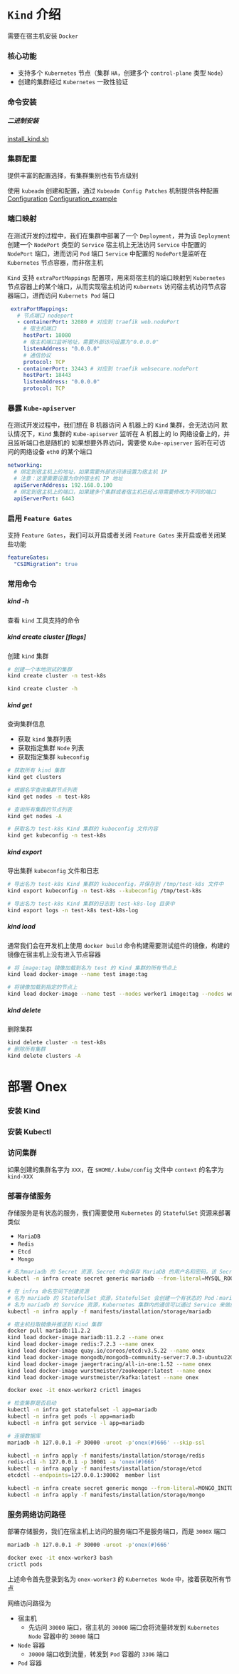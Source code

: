 # `Kind` 介绍

需要在宿主机安装 `Docker`

### 核心功能

- 支持多个 `Kubernetes` 节点（集群 `HA`，创建多个 `control-plane` 类型 `Node`）
- 创建的集群经过 `Kubernetes` 一致性验证

### 命令安装

##### 二进制安装

[install_kind.sh](scripts/kind/install_kind.sh)

### 集群配置

提供丰富的配置选择，有集群集别也有节点级别

使用 `kubeadm` 创建和配置，通过 `Kubeadm Config Patches`
机制提供各种配置 [Configuration](https://kind.sigs.k8s.io/docs/user/configuration/)
[Configuration_example](config/example/kind/Configuration.yaml)

### 端口映射

在测试开发的过程中，我们在集群中部署了一个 `Deployment`，并为该 `Deployment` 创建一个 `NodePort` 类型的 `Service`
宿主机上无法访问 `Service` 中配置的 `NodePort` 端口，进而访问 `Pod` 端口
`Service` 中配置的 `NodePort`是监听在 `Kubernetes` 节点容器，而非宿主机

`Kind` 支持 `extraPortMappings` 配置项，用来将宿主机的端口映射到 `Kubernetes`
节点容器上的某个端口，从而实现宿主机访问 `Kubernets` 访问宿主机访问节点容器端口，进而访问 `Kubernets Pod` 端口

```yaml
 extraPortMappings:
   # 节点端口 nodeport
   - containerPort: 32080 # 对应到 traefik web.nodePort
     # 宿主机端口
     hostPort: 18080
     # 宿主机端口监听地址，需要外部访问设置为"0.0.0.0"
     listenAddress: "0.0.0.0"
     # 通信协议
     protocol: TCP
   - containerPort: 32443 # 对应到 traefik websecure.nodePort
     hostPort: 18443
     listenAddress: "0.0.0.0"
     protocol: TCP
```

### 暴露 `Kube-apiserver`

在测试开发过程中，我们想在 B 机器访问 A 机器上的 `Kind` 集群，会无法访问
默认情况下，`Kind` 集群的 `Kube-apiserver` 监听在 A 机器上的 lo 网络设备上的，并且监听端口也是随机的
如果想要外界访问，需要使 `Kube-apiserver` 监听在可访问的网络设备 `eth0` 的某个端口

```yaml
networking:
  # 绑定到宿主机上的地址，如果需要外部访问请设置为宿主机 IP
  # 注意：这里需要设置为你的宿主机 IP 地址
  apiServerAddress: 192.168.0.100
  # 绑定到宿主机上的端口，如果建多个集群或者宿主机已经占用需要修改为不同的端口
  apiServerPort: 6443
```

### 启用 `Feature Gates`

支持 `Feature Gates`，我们可以开启或者关闭 `Feature Gates` 来开启或者关闭某些功能

```yaml
featureGates:
  "CSIMigration": true
```

### 常用命令

##### kind -h

查看 `kind` 工具支持的命令

##### kind create cluster [flags]

创建 `kind` 集群

```bash
# 创建一个本地测试的集群
kind create cluster -n test-k8s

kind create cluster -h
```

##### kind get

查询集群信息

- 获取 `kind` 集群列表
- 获取指定集群 `Node` 列表
- 获取指定集群 `kubeconfig`

```bash
# 获取所有 kind 集群
kind get clusters

# 根据名字查询集群节点列表
kind get nodes -n test-k8s

# 查询所有集群的节点列表
kind get nodes -A

# 获取名为 test-k8s Kind 集群的 kubeconfig 文件内容
kind get kubeconfig -n test-k8s
```

##### kind export

导出集群 `kubeconfig` 文件和日志

```bash
# 导出名为 test-k8s Kind 集群的 kubeconfig，并保存到 /tmp/test-k8s 文件中
kind export kubeconfig -n test-k8s --kubeconfig /tmp/test-k8s

# 导出名为 test-k8s Kind 集群的日志到 test-k8s-log 目录中
kind export logs -n test-k8s test-k8s-log
```

##### kind load

通常我们会在开发机上使用 `docker build` 命令构建需要测试组件的镜像，构建的镜像在宿主机上没有进入节点容器

```bash
# 将 image:tag 镜像加载到名为 test 的 Kind 集群的所有节点上
kind load docker-image --name test image:tag

# 将镜像加载到指定的节点上
kind load docker-image --name test --nodes worker1 image:tag --nodes worker
```

##### kind delete

删除集群

```bash
kind delete cluster -n test-k8s
# 删除所有集群
kind delete clusters -A
```

# 部署 Onex

### 安装 Kind

### 安装 Kubectl

### 访问集群

如果创建的集群名字为 `XXX`，在 `$HOME/.kube/config` 文件中 `context` 的名字为 `kind-XXX`

### 部署存储服务

存储服务是有状态的服务，我们需要使用 `Kubernetes` 的 `StatefulSet` 资源来部署类似

- `MariaDB`
- `Redis`
- `Etcd`
- `Mongo`

```bash
# 名为mariadb 的 Secret 资源，Secret 中会保存 MariaDB 的用户名和密码，该 Secret 会在 StatefulSet 中被挂载为 Pod 的环境变量
kubectl -n infra create secret generic mariadb --from-literal=MYSQL_ROOT_PASSWORD='onex(#)666' --from-literal=MYSQL_DATABASE=onex --from-literal=MYSQL_USER=onex --from-literal=MYSQL_PASSWORD='onex(#)666'

# 在 infra 命名空间下创建资源
# 名为 mariadb 的 StatefulSet 资源，StatefulSet 会创建一个有状态的 Pod：mariadb-0
# 名为 mariadb 的 Service 资源，Kubernetes 集群内的通信可以通过 Service 来做服务发现。Service 是一个域名，Kubernetes 的 DNS 服务会解析 Service 名为真正的 Pod IP
kubectl -n infra apply -f manifests/installation/storage/mariadb

# 宿主机拉取镜像并推送到 Kind 集群
docker pull mariadb:11.2.2
kind load docker-image mariadb:11.2.2 --name onex
kind load docker-image redis:7.2.3 --name onex
kind load docker-image quay.io/coreos/etcd:v3.5.22 --name onex
kind load docker-image mongodb/mongodb-community-server:7.0.3-ubuntu2204 --name onex
kind load docker-image jaegertracing/all-in-one:1.52 --name onex
kind load docker-image wurstmeister/zookeeper:latest --name onex
kind load docker-image wurstmeister/kafka:latest --name onex

docker exec -it onex-worker2 crictl images

# 检查集群是否启动
kubectl -n infra get statefulset -l app=mariadb
kubectl -n infra get pods -l app=mariadb
kubectl -n infra get service -l app=mariadb

# 连接数据库
mariadb -h 127.0.0.1 -P 30000 -uroot -p'onex(#)666' --skip-ssl

kubectl -n infra apply -f manifests/installation/storage/redis
redis-cli -h 127.0.0.1 -p 30001 -a 'onex(#)666'
kubectl -n infra apply -f manifests/installation/storage/etcd
etcdctl --endpoints=127.0.0.1:30002  member list

kubectl -n infra create secret generic mongo --from-literal=MONGO_INITDB_ROOT_USERNAME=root --from-literal=MONGO_INITDB_ROOT_PASSWORD='onex(#)666'
kubectl -n infra apply -f manifests/installation/storage/mongo
```

### 服务网络访问路径

部署存储服务，我们在宿主机上访问的服务端口不是服务端口，而是 `3000X` 端口

```bash
mariadb -h 127.0.0.1 -P 30000 -uroot -p'onex(#)666'

docker exec -it onex-worker3 bash
crictl pods
```

上述命令首先登录到名为 `onex-worker3` 的 `Kubernetes Node` 中，接着获取所有节点

网络访问路径为
- 宿主机
  - 先访问 `30000` 端口，宿主机的 `30000` 端口会将流量转发到 `Kubernetes Node` 容器中的 `30000` 端口
- `Node` 容器
  - `30000` 端口收到流量，转发到 `Pod` 容器的 `3306` 端口
- `Pod` 容器
